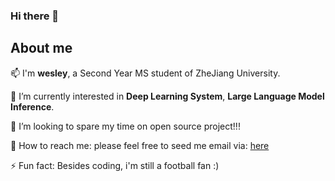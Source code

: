 ### Hi there 👋

## About me
📫  I'm **wesley**, a Second Year MS student of ZheJiang University. 

🌱 I’m currently interested in **Deep Learning System**, **Large Language Model Inference**.

👯 I’m looking to spare my time on open source project!!! 

💌 How to reach me: 
please feel free to seed me email via: [here](<mailto:zhewei.li@zju.edu.cn>)

⚡ Fun fact:
Besides coding, i'm still a football fan :)
<!--
**we1k/we1k** is a ✨ _special_ ✨ repository because its `README.md` (this file) appears on your GitHub profile.

Here are some ideas to get you started:

- 🔭 I’m currently working on ...
- 🌱 I’m currently learning ...
- 👯 I’m looking to collaborate on ...
- 🤔 I’m looking for help with ...
- 💬 Ask me about ...
- 📫 How to reach me: ...
- 😄 Pronouns: ...
- ⚡ Fun fact: ...
-->
